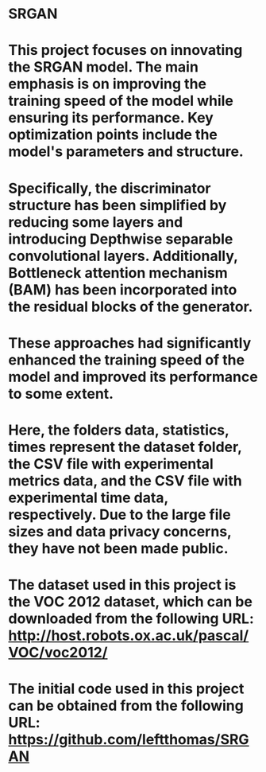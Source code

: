 # SRGAN
# This project focuses on innovating the SRGAN model. The main emphasis is on improving the training speed of the model while ensuring its performance. Key optimization points include the model's parameters and structure. 
# Specifically, the discriminator structure has been simplified by reducing some layers and introducing Depthwise separable convolutional layers. Additionally, Bottleneck attention mechanism (BAM) has been incorporated into the residual blocks of the generator. 
# These approaches had significantly enhanced the training speed of the model and improved its performance to some extent.
# Here, the folders data, statistics, times represent the dataset folder, the CSV file with experimental metrics data, and the CSV file with experimental time data, respectively. Due to the large file sizes and data privacy concerns, they have not been made public.
# The dataset used in this project is the VOC 2012 dataset, which can be downloaded from the following URL: http://host.robots.ox.ac.uk/pascal/VOC/voc2012/
# The initial code used in this project can be obtained from the following URL: https://github.com/leftthomas/SRGAN
